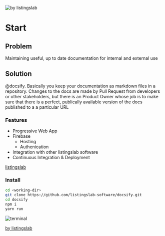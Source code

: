 ![by listingslab](https://listingslab.com/public/png/byListingslab.png)

# Start

## Problem

Maintaining useful, up to date documentation for internal and external use

## Solution

@docsify. Basically you keep your documentation as markdown files in a repository. Changes to the docs are made by Pull Request from developers or other stakeholders, but there is an Product Owner whose job is to make sure that there is a perfect, publically available version of the docs published to a a particular URL

### Features

- Progressive Web App
- Firebase 
	- Hosting
	- Authenication 
- Integration with other listingslab software 
- Continuous Integration & Deployment

[listingslab](https://listingslab.com/)

### Install

```bash
cd <working-dir>
git clone https://github.com/listingslab-software/docsify.git
cd docsify
npm i
yarn run
```
![terminal](../media/terminal/yarn_run.png) 

[by listingslab](https://listingslab.com/docsify) 
